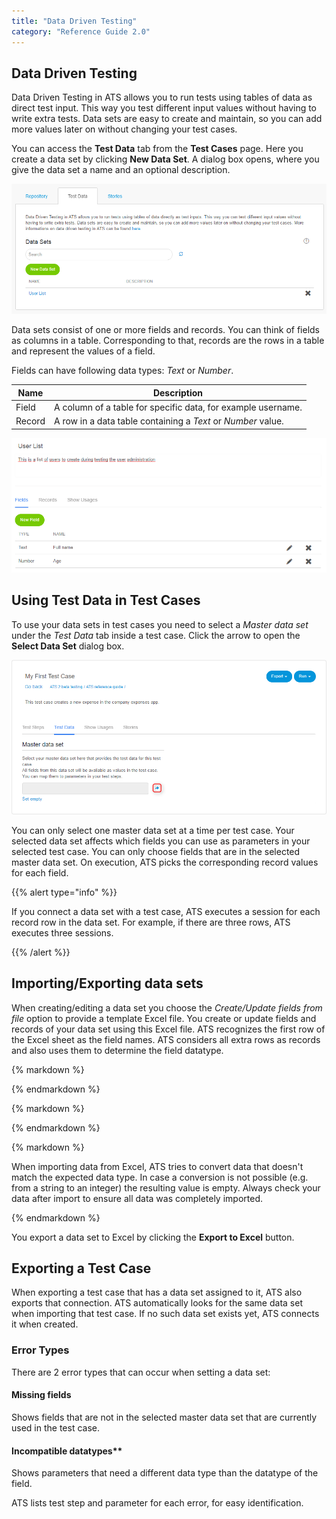 ```yaml
---
title: "Data Driven Testing"
category: "Reference Guide 2.0"
---
```


## Data Driven Testing

Data Driven Testing in ATS allows you to run tests using tables of data as direct test input. This way you test different input values without having to write extra tests.
Data sets are easy to create and maintain, so you can add more values later on without changing your test cases.

You can access the **Test Data** tab from the **Test Cases** page. Here you create a data set by clicking **New Data Set**. A dialog box opens, where you give the data set a name and an optional description.

![Test Data tab](attachments/test/test-data-tab.png)

Data sets consist of one or more fields and records. You can think of fields as columns in a table. Corresponding to that, records are the rows in a table and represent the values of a field.

Fields can have following data types: _Text_ or _Number_.

| Name   | Description                              |
| ------ | ---------------------------------------- |
| Field  | A column of a table for specific data, for example username. |
| Record | A row in a data table containing a _Text_ or _Number_ value. |

![Test Data tab](attachments/test/test-data.PNG)

## Using Test Data in Test Cases

To use your data sets in test cases you need to select a *Master data set* under the *Test Data* tab inside a test case. Click the arrow to open the **Select Data Set** dialog box.

![Set master data set](attachments/test/master-data-set.png)

You can only select one master data set at a time per test case. Your selected data set affects which fields you can use as parameters in your selected test case. You can only choose fields that are in the selected master data set. On execution, ATS picks the corresponding record values for each field.

{{% alert type="info" %}}

If you connect a data set with a test case, ATS executes a session for each record row in the data set. For example, if there are three rows, ATS executes three sessions.

{{% /alert %}}

## Importing/Exporting data sets

When creating/editing a data set you choose the _Create/Update fields from file_ option to provide a template Excel file. You create or update fields and records of your data set using this Excel file. ATS recognizes the first row of the Excel sheet as the field names. ATS considers all extra rows as records and also uses them to determine the field datatype.

<div class="alert alert-info">{% markdown %}

{% endmarkdown %}</div>

<div class="alert alert-info">{% markdown %}

{% endmarkdown %}</div>

<div class="alert alert-info">{% markdown %}

When importing data from Excel, ATS tries to convert data that doesn't match the expected data type. In case a conversion is not possible (e.g. from a string to an integer) the resulting value is empty. Always check your data after import to ensure all data was completely imported.

{% endmarkdown %}</div>

You export a data set to Excel by clicking the __Export to Excel__ button.

## Exporting a Test Case

When exporting a test case that has a data set assigned to it, ATS also exports that connection. ATS automatically looks for the same data set when importing that test case. If no such data set exists yet, ATS connects it when created.

### Error Types

There are 2 error types that can occur when setting a data set:

#### Missing fields

Shows fields that are not in the selected master data set that are currently used in the test case.

#### Incompatible datatypes**

Shows parameters that need a different data type than the datatype of the field.

ATS lists test step and parameter for each error, for easy identification.